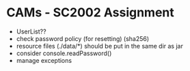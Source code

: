 # CAMs - SC2002 Assignment 

- UserList??
- check password policy (for resetting) (sha256)
- resource files (./data/*) should be put in the same dir as jar
- consider console.readPassword()
- manage exceptions